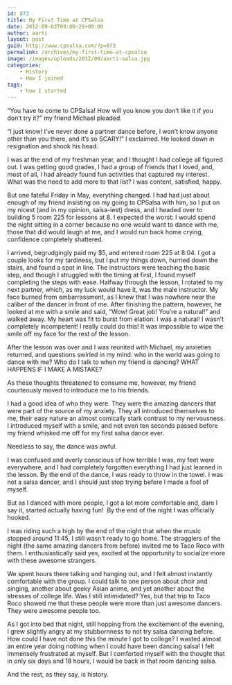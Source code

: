 ```yaml
---
id: 873
title: My First Time at CPSalsa
date: 2012-09-03T09:00:29+00:00
author: aarti
layout: post
guid: http://www.cpsalsa.com/?p=873
permalink: /archives/my-first-time-at-cpsalsa
image: /images/uploads/2012/09/aarti-salsa.jpg
categories:
    - History
    - How I joined
tags:
    - how I started
---
```

“You have to come to CPSalsa! How will you know you don’t like it if you don’t try it?” my friend Michael pleaded.

“I just know! I’ve never done a partner dance before, I won’t know anyone other than you there, and it’s so SCARY!” I exclaimed. He looked down in resignation and shook his head.

I was at the end of my freshman year, and I thought I had college all figured out. I was getting good grades, I had a group of friends that I loved, and, most of all, I had already found fun activities that captured my interest. What was the need to add more to that list? I was content, satisfied, happy.

<!--more-->

But one fateful Friday in May, everything changed. I had had just about enough of my friend insisting on my going to CPSalsa with him, so I put on my nicest (and in my opinion, salsa-iest) dress, and I headed over to building 5 room 225 for lessons at 8. I expected the worst: I would spend the night sitting in a corner because no one would want to dance with me, those that did would laugh at me, and I would run back home crying, confidence completely shattered.

I arrived, begrudgingly paid my $5, and entered room 225 at 8:04. I got a couple looks for my tardiness, but I put my things down, hurried down the stairs, and found a spot in line. The instructors were teaching the basic step, and though I struggled with the timing at first, I found myself completing the steps with ease. Halfway through the lesson, I rotated to my next partner, which, as my luck would have it, was the male instructor. My face burned from embarrassment, as I knew that I was nowhere near the caliber of the dancer in front of me. After finishing the pattern, however, he looked at me with a smile and said, “Wow! Great job! You’re a natural!” and walked away. My heart was fit to burst from elation: I was a natural! I wasn’t completely incompetent! I really could do this! It was impossible to wipe the smile off my face for the rest of the lesson.

After the lesson was over and I was reunited with Michael, my anxieties returned, and questions swirled in my mind: who in the world was going to dance with me? Who do I talk to when my friend is dancing? WHAT HAPPENS IF I MAKE A MISTAKE?

As these thoughts threatened to consume me, however, my friend courteously moved to introduce me to his friends.

I had a good idea of who they were. They were the amazing dancers that were part of the source of my anxiety. They all introduced themselves to me, their easy nature an almost comically stark contrast to my nervousness. I introduced myself with a smile, and not even ten seconds passed before my friend whisked me off for my first salsa dance ever.

Needless to say, the dance was awful.

I was confused and overly conscious of how terrible I was, my feet were everywhere, and I had completely forgotten everything I had just learned in the lesson. By the end of the dance, I was ready to throw in the towel. I was not a salsa dancer, and I should just stop trying before I made a fool of myself.

But as I danced with more people, I got a lot more comfortable and, dare I say it, started actually having fun!  By the end of the night I was officially hooked.

I was riding such a high by the end of the night that when the music stopped around 11:45, I still wasn’t ready to go home. The stragglers of the night (the same amazing dancers from before) invited me to Taco Roco with them. I enthusiastically said yes, excited at the opportunity to socialize more with these awesome strangers.

We spent hours there talking and hanging out, and I felt almost instantly comfortable with the group. I could talk to one person about choir and singing, another about geeky Asian anime, and yet another about the stresses of college life. Was I still intimidated? Yes, but that trip to Taco Roco showed me that these people were more than just awesome dancers. They were awesome people too.

As I got into bed that night, still hopping from the excitement of the evening, I grew slightly angry at my stubbornness to not try salsa dancing before. How could I have not done this the minute I got to college? I wasted almost an entire year doing nothing when I could have been dancing salsa! I felt immensely frustrated at myself. But I comforted myself with the thought that in only six days and 18 hours, I would be back in that room dancing salsa.

And the rest, as they say, is history.
